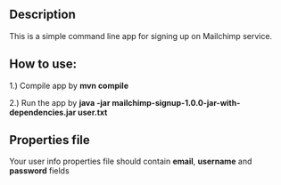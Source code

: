 ## Description

This is a simple command line app for signing up on Mailchimp service.

## How to use:

1.) Compile app by **mvn compile**

2.) Run the app by **java -jar mailchimp-signup-1.0.0-jar-with-dependencies.jar user.txt**

## Properties file

Your user info properties file should contain **email**, **username** and **password** fields

